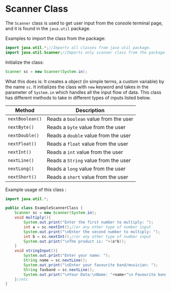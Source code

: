 # Scanner Class

The `Scanner` class is used to get user input from the console terminal page, and it is found in the `java.util` package.

Examples to import the class from the package:

```java
import java.util.*;//Imports all classes from java util package.
import java.util.Scanner;//Imports only scanner class from the package.
```

Initialize the class:

```java
Scanner sc = new Scanner(System.in);
```

What this does is: It creates a object (in simple terms, a custom variable) by the name `sc`. It initializes the class with `new` keyword and takes in the parameter of `System.in` which handles all the input flow of data. This class has different methods to take in different types of inputs listed below.

| Method          | Description                           |
| --------------- | ------------------------------------- |
| `nextBoolean()` | Reads a `boolean` value from the user |
| `nextByte()`    | Reads a `byte` value from the user    |
| `nextDouble()`  | Reads a `double` value from the user  |
| `nextFloat()`   | Reads a `float` value from the user   |
| `nextInt()`     | Reads a `int` value from the user     |
| `nextLine()`    | Reads a `String` value from the user  |
| `nextLong()`    | Reads a `long` value from the user    |
| `nextShort()`   | Reads a `short` value from the user   |

Example usage of this class :&#x20;

```java
import java.util.*;

public class ExampleScannerClass {
    Scanner sc = new Scanner(System.in);
    void multiply(){
        System.out.print("Enter the first number to multiply: ");
        int a = sc.nextInt();//or any other type of number input
        System.out.print("\nEnter the second number to multiply: ");
        int b = sc.nextInt();//or any other type of number input
        System.out.print("\nThe product is: "+(a*b));
    }
    void stringInput(){
        System.out.print("Enter your name: ");
        String name = sc.nextLine();
        System.out.print("\nEnter your favourite band/musician: ");
        String favband = sc.nextLine();
        System.out.print("\nYour Data:\nName: "+name+"\n Favourite band/musician: "+favband);        
    }//etc
}
```
